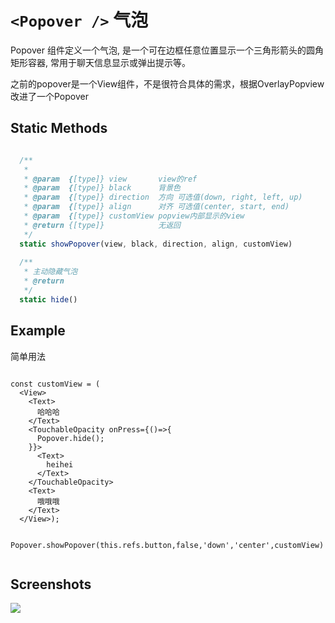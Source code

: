 # `<Popover />` 气泡
Popover 组件定义一个气泡, 是一个可在边框任意位置显示一个三角形箭头的圆角矩形容器, 常用于聊天信息显示或弹出提示等。

之前的popover是一个View组件，不是很符合具体的需求，根据OverlayPopview改进了一个Popover




## Static Methods

```js

  /**
   *
   * @param  {[type]} view       view的ref
   * @param  {[type]} black      背景色
   * @param  {[type]} direction  方向 可选值(down, right, left, up)
   * @param  {[type]} align      对齐 可选值(center, start, end)
   * @param  {[type]} customView popview内部显示的view
   * @return {[type]}            无返回
   */
  static showPopover(view, black, direction, align, customView)
  
  /**
   * 主动隐藏气泡
   * @return
   */
  static hide()

```

## Example
简单用法

```
  
const customView = (
  <View>
    <Text>
      哈哈哈
    </Text>
    <TouchableOpacity onPress={()=>{
      Popover.hide();
    }}>
      <Text>
        heihei
      </Text>
    </TouchableOpacity>
    <Text>
      哦哦哦
    </Text>
  </View>);  
  
  Popover.showPopover(this.refs.button,false,'down','center',customView)
  
```


## Screenshots
![](https://github.com/rilyu/teaset/blob/master/screenshots/07-Popover.png?raw=true)
